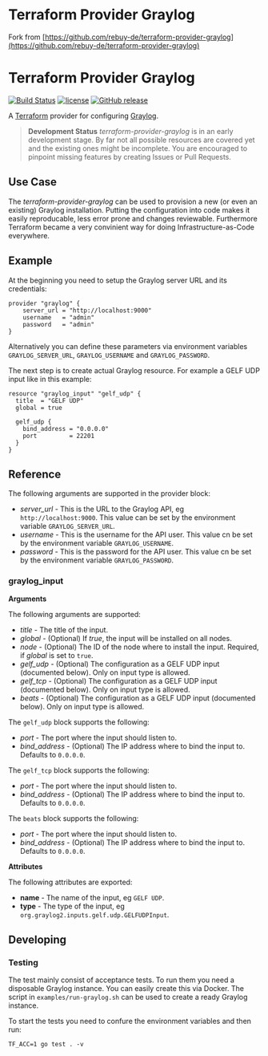 # Terraform Provider Graylog

Fork from [https://github.com/rebuy-de/terraform-provider-graylog](https://github.com/rebuy-de/terraform-provider-graylog)

# Terraform Provider Graylog

[![Build Status](https://travis-ci.org/rebuy-de/terraform-provider-graylog.svg?branch=master)](https://travis-ci.org/rebuy-de/terraform-provider-graylog)
[![license](https://img.shields.io/github/license/rebuy-de/terraform-provider-graylog.svg)]()
[![GitHub release](https://img.shields.io/github/release/rebuy-de/terraform-provider-graylog.svg)]()

A [Terraform](https://www.terraform.io/) provider for configuring
[Graylog](https://www.graylog.org/).

> **Development Status** *terraform-provider-graylog* is in an early
> development stage. By far not all possible resources are covered yet and the
> existing ones might be incomplete. You are encouraged to pinpoint missing
> features by creating Issues or Pull Requests.

## Use Case

The *terraform-provider-graylog* can be used to provision a new (or even an
existing) Graylog installation. Putting the configuration into code makes it
easily reproducable, less error prone and changes reviewable. Furthermore
Terraform became a very convinient way for doing Infrastructure-as-Code
everywhere.

## Example

At the beginning you need to setup the Graylog server URL and its credentials:

```hcl
provider "graylog" {
    server_url = "http://localhost:9000"
    username   = "admin"
    password   = "admin"
}
```

Alternatively you can define these parameters via environment variables
`GRAYLOG_SERVER_URL`, `GRAYLOG_USERNAME` and `GRAYLOG_PASSWORD`.

The next step is to create actual Graylog resource. For example a GELF UDP
input like in this example:

```hcl
resource "graylog_input" "gelf_udp" {
  title  = "GELF UDP"
  global = true

  gelf_udp {
    bind_address = "0.0.0.0"
    port         = 22201
  }
}
```

## Reference

The following arguments are supported in the provider block:

* *server_url* - This is the URL to the Graylog API, eg
  `http://localhost:9000`. This value can be set by the environment variable
  `GRAYLOG_SERVER_URL`.
* *username* - This is the username for the API user. This value cn be set by
  the environment variable `GRAYLOG_USERNAME`.
* *password* - This is the password for the API user. This value cn be set by
  the environment variable `GRAYLOG_PASSWORD`.

### graylog_input

**Arguments**

The following arguments are supported:

* *title* - The title of the input.
* *global* - (Optional) If *true*, the input will be installed on all nodes.
* *node* - (Optional) The ID of the node where to install the input. Required,
  if *global* is set to `true`.
* *gelf_udp* - (Optional) The configuration as a GELF UDP input (documented
  below). Only on input type is allowed.
* *gelf_tcp* - (Optional) The configuration as a GELF UDP input (documented
  below). Only on input type is allowed.
* *beats* - (Optional) The configuration as a GELF UDP input (documented
  below). Only on input type is allowed.

The `gelf_udp` block supports the following:

* *port* - The port where the input should listen to.
* *bind_address* - (Optional) The IP address where to bind the input to.
  Defaults to `0.0.0.0`.

The `gelf_tcp` block supports the following:

* *port* - The port where the input should listen to.
* *bind_address* - (Optional) The IP address where to bind the input to.
  Defaults to `0.0.0.0`.

The `beats` block supports the following:

* *port* - The port where the input should listen to.
* *bind_address* - (Optional) The IP address where to bind the input to.
  Defaults to `0.0.0.0`.

**Attributes**

The following attributes are exported:

* **name** - The name of the input, eg `GELF UDP`.
* **type** - The type of the input, eg `org.graylog2.inputs.gelf.udp.GELFUDPInput`.

## Developing

### Testing

The test mainly consist of acceptance tests. To run them you need a disposable
Graylog instance. You can easily create this via Docker. The script in `examples/run-graylog.sh` can be used to create a ready Graylog instance.

To start the tests you need to confure the environment variables and then run:

```
TF_ACC=1 go test . -v
```
